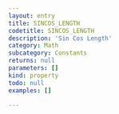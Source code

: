 ```yaml
---
layout: entry
title: SINCOS_LENGTH
codetitle: SINCOS_LENGTH
description: 'Sin Cos Length'
category: Math
subcategory: Constants
returns: null
parameters: []
kind: property
todo: null
examples: []

---
```

